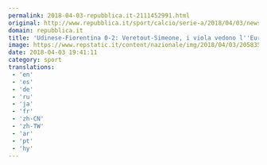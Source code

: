 ```yaml
---
permalink: 2018-04-03-repubblica.it-2111452991.html
original: http://www.repubblica.it/sport/calcio/serie-a/2018/04/03/news/udinese-fiorentina_0-2_veretout-simeone_i_viola_vedono_l_europa-192893097/?rss
domain: repubblica.it
title: 'Udinese-Fiorentina 0-2: Veretout-Simeone, i viola vedono l''Europa'
image: https://www.repstatic.it/content/nazionale/img/2018/04/03/205835019-c1d5d690-09d7-4a24-ad2c-409e96effad1.jpg
date: 2018-04-03 19:41:11
category: sport
translations: 
 - 'en'
 - 'es'
 - 'de'
 - 'ru'
 - 'ja'
 - 'fr'
 - 'zh-CN'
 - 'zh-TW'
 - 'ar'
 - 'pt'
 - 'hy'
---
```


